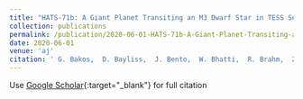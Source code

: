 ```yaml
---
title: "HATS-71b: A Giant Planet Transiting an M3 Dwarf Star in TESS Sector 1"
collection: publications
permalink: /publication/2020-06-01-HATS-71b-A-Giant-Planet-Transiting-an-M3-Dwarf-Star-in-TESS-Sector-1
date: 2020-06-01
venue: 'aj'
citation: ' G. Bakos,  D. Bayliss,  J. Bento,  W. Bhatti,  R. Brahm,  Z. Csubry,  N. Espinoza,  J. Hartman,  Th. Henning,  A. Jordán,  L. Mancini,  K. Penev,  M. Rabus,  P. Sarkis,  V. Suc,  M. de Val-Borro,  G. Zhou,  R. Butler,  J. Crane,  S. Durkan,  S. Shectman,  J. Kim,  J. Lázár,  I. Papp,  P. Sári,  G. Ricker,  R. Vanderspek,  D. Latham,  S. Seager,  J. Winn,  J. Jenkins,  A. Chacon,  G. Fűrész,  B. Goeke,  J. Li,  S. Quinn,  E. Quintana,  P. Tenenbaum,  J. Teske,  M. Vezie,  L. Yu,  C. Stockdale,  P. Evans,  H. Relles, &quot;HATS-71b: A Giant Planet Transiting an M3 Dwarf Star in TESS Sector 1.&quot; aj, 2020.'
---
```

Use [Google Scholar](https://scholar.google.com/scholar?q=HATS+71b:+A+Giant+Planet+Transiting+an+M3+Dwarf+Star+in+TESS+Sector+1){:target="_blank"} for full citation